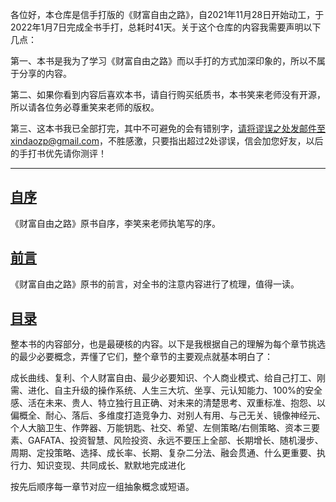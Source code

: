 

各位好，本仓库是信手打版的《财富自由之路》，自2021年11月28日开始动工，于2022年1月7日完成全书手打，总耗时41天。关于这个仓库的内容我需要声明以下几点：

第一、本书是我为了学习《财富自由之路》而以手打的方式加深印象的，所以不属于分享的内容。

第二、如果你看到内容后喜欢本书，请自行购买纸质书，本书笑来老师没有开源，所以请各位务必尊重笑来老师的版权。

第三、这本书我已全部打完，其中不可避免的会有错别字，请将谬误之处发邮件至xindaozp@gmail.com，不胜感激，只要指出超过2处谬误，信会加您好友，以后的手打书优先请你测评！

----

## [自序](/order.md)

《财富自由之路》原书自序，李笑来老师执笔写的序。

## [前言](/preface.md)

《财富自由之路》原书的前言，对全书的注意内容进行了梳理，值得一读。

## [目录](/menu.md)

整本书的内容部分，也是最硬核的内容。以下是我根据自己的理解为每个章节挑选的最少必要概念，弄懂了它们，整个章节的主要观点就基本明白了：

成长曲线、复利、个人财富自由、最少必要知识、个人商业模式、给自己打工、刚需、进化、自主升级的操作系统、人生三大坑、坐享、元认知能力、100%的安全感、活在未来、贵人、特立独行且正确、对未来的清楚思考、双重标准、抱怨、以偏概全、耐心、落后、多维度打造竞争力、对别人有用、与己无关、镜像神经元、个人大脑卫生、作弊器、万能钥匙、社交、希望、左侧策略/右侧策略、资本三要素、GAFATA、投资智慧、风险投资、永远不要压上全部、长期增长、随机漫步、周期、定投策略、选择、成长率、长期、复杂二分法、融会贯通、什么更重要、执行力、知识变现、共同成长、默默地完成进化

按先后顺序每一章节对应一组抽象概念或短语。
